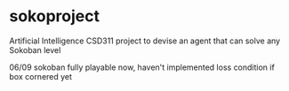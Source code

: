 # sokoproject
Artificial Intelligence CSD311 project to devise an agent that can solve any Sokoban level

06/09 sokoban fully playable now, haven't implemented loss condition if box cornered yet
